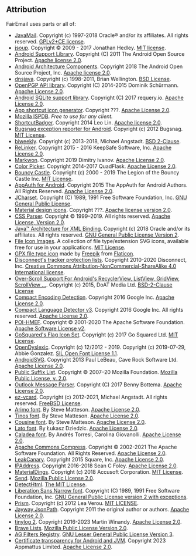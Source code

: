 ## Attribution

FairEmail uses parts or all of:

* [JavaMail](https://projects.eclipse.org/projects/ee4j.javamail). Copyright (c) 1997-2018 Oracle® and/or its affiliates. All rights reserved. [GPLv2+CE license](https://javaee.github.io/javamail/JavaMail-License).
* [jsoup](https://jsoup.org/). Copyright © 2009 - 2017 Jonathan Hedley. [MIT license](https://jsoup.org/license).
* [Android Support Library](https://developer.android.com/tools/support-library/). Copyright (C) 2011 The Android Open Source Project. [Apache license 2.0](https://android.googlesource.com/platform/frameworks/support/+/master/LICENSE.txt).
* [Android Architecture Components](https://developer.android.com/topic/libraries/architecture/). Copyright 2018 The Android Open Source Project, Inc. [Apache license 2.0](https://github.com/googlesamples/android-architecture-components/blob/master/LICENSE).
* [dnsjava](http://www.xbill.org/dnsjava/). Copyright (c) 1998-2011, Brian Wellington. [BSD License](https://sourceforge.net/p/dnsjava/code/HEAD/tree/trunk/LICENSE).
* [OpenPGP API library](https://github.com/open-keychain/openpgp-api). Copyright (C) 2014-2015 Dominik Schürmann. [Apache License 2.0](https://github.com/open-keychain/openpgp-api/blob/master/LICENSE).
* [Android SQLite support library](https://github.com/requery/sqlite-android). Copyright (C) 2017 requery.io. [Apache License 2.0](https://github.com/requery/sqlite-android/blob/master/LICENSE).
* [App shortcut icon generator](https://romannurik.github.io/AndroidAssetStudio/icons-app-shortcut.html). Copyright ???. [Apache License 2.0](https://github.com/romannurik/AndroidAssetStudio/blob/master/LICENSE).
* [Mozilla ISPDB](https://developer.mozilla.org/en-US/docs/Mozilla/Thunderbird/Autoconfiguration#ISPDB). *Free to use for any client.*
* [ShortcutBadger](https://github.com/leolin310148/ShortcutBadger). Copyright 2014 Leo Lin. [Apache license 2.0](https://github.com/leolin310148/ShortcutBadger/blob/master/LICENSE).
* [Bugsnag exception reporter for Android](https://github.com/bugsnag/bugsnag-android). Copyright (c) 2012 Bugsnag. [MIT License](https://github.com/bugsnag/bugsnag-android/blob/master/LICENSE.txt).
* [biweekly](https://github.com/mangstadt/biweekly). Copyright (c) 2013-2018, Michael Angstadt. [BSD 2-Clause](https://github.com/mangstadt/biweekly/blob/master/LICENSE).
* [ReLinker](https://github.com/KeepSafe/ReLinker). Copyright 2015 - 2016 KeepSafe Software, Inc. [Apache License 2.0](https://github.com/KeepSafe/ReLinker/blob/master/LICENSE).
* [Markwon](https://github.com/noties/Markwon). Copyright 2019 Dimitry Ivanov. [Apache License 2.0](https://github.com/noties/Markwon/blob/master/LICENSE).
* [Color Picker](https://github.com/QuadFlask/colorpicker). Copyright 2014-2017 QuadFlask. [Apache License 2.0](https://github.com/QuadFlask/colorpicker#user-content-license).
* [Bouncy Castle](https://www.bouncycastle.org/). Copyright (c) 2000 - 2019 The Legion of the Bouncy Castle Inc. [MIT License](https://www.bouncycastle.org/licence.html).
* [AppAuth for Android](https://github.com/openid/AppAuth-Android). Copyright 2015 The AppAuth for Android Authors. All Rights Reserved. [Apache License 2.0](https://github.com/openid/AppAuth-Android/blob/master/LICENSE).
* [JCharset](http://www.freeutils.net/source/jcharset/). Copyright (C) 1989, 1991 Free Software Foundation, Inc. [GNU General Public License](http://www.freeutils.net/source/jcharset/#license).
* [Material design icons](https://github.com/google/material-design-icons). Copyright ???. [Apache license version 2.0](https://github.com/google/material-design-icons#user-content-license).
* [CSS Parser](http://cssparser.sourceforge.net/). Copyright © 1999–2019. All rights reserved. [Apache License, Version 2.0](http://cssparser.sourceforge.net/licenses.html).
* [Java™ Architecture for XML Binding](https://github.com/eclipse-ee4j/jaxb-ri). Copyright (c) 2018 Oracle and/or its affiliates. All rights reserved. [GNU General Public License Version 2](https://github.com/eclipse-ee4j/jaxb-ri/blob/master/jaxb-ri/LICENSE.md).
* [File Icon Images](https://github.com/dmhendricks/file-icon-vectors). A collection of file type/extension SVG icons, available free for use in your applications. [MIT License](https://github.com/dmhendricks/file-icon-vectors/blob/master/LICENSE).
* [GPX file type icon](https://www.flaticon.com/free-icon/gpx-file-format-variant_29258) made by [Freepik](https://www.flaticon.com/authors/freepik) from [Flaticon](https://www.flaticon.com).
* [Disconnect's tracker protection lists](https://github.com/disconnectme/disconnect-tracking-protection). Copyright 2010-2020 Disconnect, Inc. [Creative Commons Attribution-NonCommercial-ShareAlike 4.0 International license](https://github.com/disconnectme/disconnect-tracking-protection/blob/master/LICENSE).
* [Over-Scroll Support For Android's RecyclerView, ListView, GridView, ScrollView ...](https://github.com/EverythingMe/overscroll-decor). Copyright (c) 2015, DoAT Media Ltd. [BSD-2-Clause License](https://github.com/EverythingMe/overscroll-decor/blob/master/LICENSE)
* [Compact Encoding Detection](https://github.com/google/compact_enc_det). Copyright 2016 Google Inc. [Apache License 2.0](https://github.com/google/compact_enc_det/blob/master/LICENSE).
* [Compact Language Detector v3](https://github.com/google/cld3). Copyright 2016 Google Inc. All rights reserved. [Apache License 2.0](https://github.com/google/cld3/blob/master/LICENSE).
* [POI-HMEF](https://poi.apache.org/components/hmef/index.html). Copyright © 2001-2020 The Apache Software Foundation. [Apache Software License v2](https://poi.apache.org/devel/guidelines.html#The+Licensing).
* [GoSquared's Flag Icon Set](https://github.com/gosquared/flags). Copyright (c) 2017 Go Squared Ltd. [MIT License](https://github.com/gosquared/flags/blob/master/LICENSE.txt).
* [OpenDyslexic](https://github.com/antijingoist/opendyslexic). Copyright (c) 12/2012 - 2019. Copyright (c) 2019-07-29, Abbie Gonzalez. [SIL Open Font License 1.1](https://github.com/antijingoist/opendyslexic/blob/master/OFL.txt).
* [AndroidSVG](https://github.com/BigBadaboom/androidsvg). Copyright 2013 Paul LeBeau, Cave Rock Software Ltd. [Apache License 2.0](https://github.com/BigBadaboom/androidsvg/blob/master/LICENSE).
* [Public Suffix List](https://publicsuffix.org/). Copyright © 2007–20 Mozilla Foundation. [Mozilla Public License, v. 2.0](https://mozilla.org/MPL/2.0/).
* [Outlook Message Parser](https://github.com/bbottema/outlook-message-parser). Copyright (C) 2017 Benny Bottema. [Apache License 2.0](https://github.com/bbottema/outlook-message-parser/blob/master/LICENSE-2.0.txt).
* [ez-vcard](https://github.com/mangstadt/ez-vcard). Copyright (c) 2012-2021, Michael Angstadt. All rights reserved. [FreeBSD License](https://github.com/mangstadt/ez-vcard/blob/master/LICENSE).
* [Arimo font](https://fonts.google.com/specimen/Arimo). By Steve Matteson. [Apache License 2.0](https://fonts.google.com/specimen/Arimo#license).
* [Tinos font](https://fonts.google.com/specimen/Tinos). By Steve Matteson. [Apache License 2.0](https://fonts.google.com/specimen/Tinos#license).
* [Cousine font](https://fonts.google.com/specimen/Cousine). By Steve Matteson. [Apache License 2.0](https://fonts.google.com/specimen/Cousine#license).
* [Lato font](https://fonts.google.com/specimen/Lato). By Łukasz Dziedzic. [Apache License 2.0](https://fonts.google.com/specimen/Lato#license).
* [Caladea font](https://fonts.google.com/specimen/Caladea). By Andrés Torresi, Carolina Giovanolli. [Apache License 2.0](https://fonts.google.com/specimen/Caladea#license).
* [Apache Commons Compress](https://commons.apache.org/proper/commons-compress/). Copyright © 2002-2021 The Apache Software Foundation. All Rights Reserved. [Apache License 2.0](https://www.apache.org/licenses/).
* [LeakCanary](https://github.com/square/leakcanary). Copyright 2015 Square, Inc. [Apache License 2.0](https://github.com/square/leakcanary/blob/main/LICENSE.txt).
* [IPAddress](https://github.com/seancfoley/IPAddress). Copyright 2016-2018 Sean C Foley. [Apache License 2.0](https://github.com/seancfoley/IPAddress/blob/master/LICENSE).
* [MaterialDings](https://github.com/Accusoft/MaterialDings). Copyright (c) 2018 Accusoft Corporation. [MIT License](https://github.com/Accusoft/MaterialDings/blob/master/LICENSE.md).
* [Send](https://github.com/timvisee/send). [Mozilla Public License 2.0](https://github.com/timvisee/send/blob/master/LICENSE).
* [DetectHtml](https://github.com/dbennett455/DetectHtml). [The MIT License](https://github.com/dbennett455/DetectHtml/blob/master/LICENSE).
* [Liberation Sans Narrow font](https://github.com/liberationfonts/liberation-sans-narrow). Copyright (C) 1989, 1991 Free Software Foundation, Inc. [GNU General Public License version 2 with exceptions](https://fedoraproject.org/wiki/Licensing/LiberationFontLicense).
* [Prism](https://github.com/PrismJS/prism). Copyright (c) 2012 Lea Verou. [MIT LICENSE](https://github.com/PrismJS/prism/blob/master/LICENSE).
* [Jayway JsonPath](https://github.com/json-path/JsonPath). Copyright 2011 the original author or authors. [Apache License 2.0](https://github.com/json-path/JsonPath/blob/master/LICENSE).
* [tinylog 2](https://github.com/tinylog-org/tinylog). Copyright 2016-2023 Martin Winandy. [Apache License 2.0](https://github.com/tinylog-org/tinylog/blob/v2.7/license.txt).
* [Brave Lists](https://github.com/brave/adblock-lists). [Mozilla Public License Version 2.0](https://github.com/brave/adblock-lists/blob/master/LICENSE).
* [AG Filters Registry](https://github.com/AdguardTeam/FiltersRegistry). [GNU Lesser General Public License Version 3](https://github.com/AdguardTeam/FiltersRegistry/blob/master/LICENSE).
* [Certificate transparency for Android and JVM](https://github.com/appmattus/certificatetransparency). Copyright 2023 Appmattus Limited. [Apache License 2.0](https://github.com/appmattus/certificatetransparency/blob/main/LICENSE.md).
